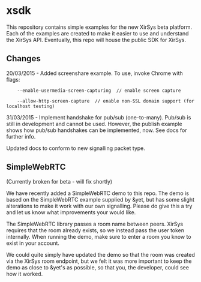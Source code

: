 xsdk
====

This repository contains simple examples for the new XirSys beta platform.  Each of the examples are created to make it easier to use and understand the XirSys API. Eventually, this repo will house the public SDK for XirSys.

Changes
----

20/03/2015 - Added screenshare example. To use, invoke Chrome with flags:

        --enable-usermedia-screen-capturing  // enable screen capture

        --allow-http-screen-capture  // enable non-SSL domain support (for localhost testing)

31/03/2015 - Implement handshake for pub/sub (one-to-many).  Pub/sub is still in development and cannot be used. However, the publish example shows how pub/sub handshakes can be implemented, now.  See docs for further info.

Updated docs to conform to new signalling packet type.

SimpleWebRTC
----

(Currently broken for beta - will fix shortly)

We have recently added a SimpleWebRTC demo to this repo.  The demo is based on the SimpleWebRTC example supplied by &yet, but has some slight alterations to make it work with our own signalling.  Please do give this a try and let us know what improvements your would like.

The SimpleWebRTC library passes a room name between peers.  XirSys requires that the room already exists, so we instead pass the user token internally.  When running the demo, make sure to enter a room you know to exist in your account.

We could quite simply have updated the demo so that the room was created via the XirSys room endpoint, but we felt it was more important to keep the demo as close to &yet's as possible, so that you, the developer, could see how it worked.